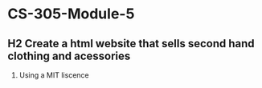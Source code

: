 # CS-305-Module-5
## H2 Create a html website that sells second hand clothing and acessories 
1. Using a MIT liscence 
